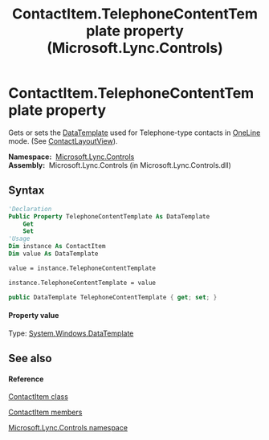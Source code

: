 ﻿---
title: ContactItem.TelephoneContentTemplate property  (Microsoft.Lync.Controls)
TOCTitle: 'TelephoneContentTemplate property '
ms:assetid: P:Microsoft.Lync.Controls.ContactItem.TelephoneContentTemplate_DI_3_UC_OCS14MrefLyncWPF
ms:mtpsurl: https://msdn.microsoft.com/en-us/library/microsoft.lync.controls.contactitem.telephonecontenttemplate_di_3_uc_ocs14mreflyncwpf(v=office.15)
ms:contentKeyID: 48601529
ms.date: 07/28/2014
mtps_version: v=office.15
f1_keywords:
- Microsoft.Lync.Controls.ContactItem.TelephoneContentTemplate
dev_langs:
- CSharp
- JScript
- VB
- other
---

# ContactItem.TelephoneContentTemplate property

Gets or sets the [DataTemplate](http://msdn2.microsoft.com/en-us/library/ms589297) used for Telephone-type contacts in [OneLine](contactlayoutoption-enumeration-microsoft-lync-controls_1.md) mode. (See [ContactLayoutView](contactitem-contactlayoutview-property-microsoft-lync-controls_1.md)).

**Namespace:**  [Microsoft.Lync.Controls](microsoft-lync-controls-namespace_1.md)  
**Assembly:**  Microsoft.Lync.Controls (in Microsoft.Lync.Controls.dll)

## Syntax

``` vb
'Declaration
Public Property TelephoneContentTemplate As DataTemplate
    Get
    Set
'Usage
Dim instance As ContactItem
Dim value As DataTemplate

value = instance.TelephoneContentTemplate

instance.TelephoneContentTemplate = value
```

``` csharp
public DataTemplate TelephoneContentTemplate { get; set; }
```

#### Property value

Type: [System.Windows.DataTemplate](http://msdn2.microsoft.com/en-us/library/ms589297)  

## See also

#### Reference

[ContactItem class](contactitem-class-microsoft-lync-controls_1.md)

[ContactItem members](contactitem-members-microsoft-lync-controls_1.md)

[Microsoft.Lync.Controls namespace](microsoft-lync-controls-namespace_1.md)

